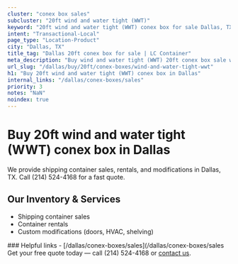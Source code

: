 ```yaml
---
cluster: "conex box sales"
subcluster: "20ft wind and water tight (WWT)"
keyword: "20ft wind and water tight (WWT) conex box for sale Dallas, TX"
intent: "Transactional-Local"
page_type: "Location-Product"
city: "Dallas, TX"
title_tag: "Dallas 20ft conex box for sale | LC Container"
meta_description: "Buy wind and water tight (WWT) 20ft conex box sale with local delivery in Dallas, TX. LC Container — local Since 2003. Request a fast quote today."
url_slug: "/dallas/buy/20ft/conex-boxes/wind-and-water-tight-wwt"
h1: "Buy 20ft wind and water tight (WWT) conex box in Dallas"
internal_links: "/dallas/conex-boxes/sales"
priority: 3
notes: "NaN"
noindex: true
---
```


# Buy 20ft wind and water tight (WWT) conex box in Dallas

We provide shipping container sales, rentals, and modifications in Dallas, TX. Call (214) 524-4168 for a fast quote.

## Our Inventory & Services
- Shipping container sales
- Container rentals
- Custom modifications (doors, HVAC, shelving)

<div data-section="internal-links">
### Helpful links
- [/dallas/conex-boxes/sales](/dallas/conex-boxes/sales
</div>

<div data-section="cta">
Get your free quote today — call (214) 524-4168 or <a href="/contact">contact us</a>.
</div>

<script type="application/ld+json">{"@context":"https://schema.org","@type":"FAQPage","mainEntity":[{"@type":"Question","name":"How much does delivery cost in Dallas, TX?","acceptedAnswer":{"@type":"Answer","text":"Delivery costs vary by distance and container size. Most deliveries in Dallas, TX range from $150-$300. Call (214) 524-4168 for an exact quote based on your specific location."}},{"@type":"Question","name":"Do you offer financing or payment plans?","acceptedAnswer":{"@type":"Answer","text":"We accept major credit cards, checks, and can discuss commercial terms for bulk purchases. Call (214) 524-4168 to discuss options."}},{"@type":"Question","name":"Can you customize containers in Dallas, TX?","acceptedAnswer":{"@type":"Answer","text":"Yes — we perform modifications like doors, HVAC, insulation, and shelving. Request a custom quote at (214) 524-4168 or via our contact form."}}]}</script>
